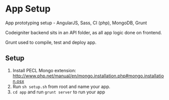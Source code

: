 App Setup
=========

App prototyping setup - AngularJS, Sass, CI (php), MongoDB, Grunt

Codeigniter backend sits in an API folder, as all app logic done on frontend.

Grunt used to compile, test and deploy app.

Setup
---------
1. Install PECL Mongo extension: http://www.php.net/manual/en/mongo.installation.php#mongo.installation.osx
2. Run `sh setup.sh` from root and name your app.
3. `cd app` and run `grunt server` to run your app

